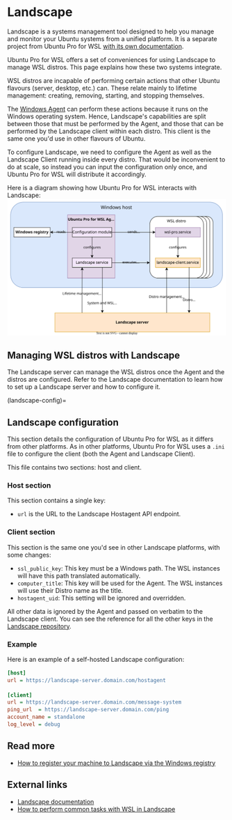 # Landscape

Landscape is a systems management tool designed to help you manage and monitor your Ubuntu systems from a unified platform.
It is a separate project from Ubuntu Pro for WSL [with its own documentation](https://ubuntu.com/landscape/docs).

Ubuntu Pro for WSL offers a set of conveniences for using Landscape to manage WSL distros. This page explains how these two systems integrate.

WSL distros are incapable of performing certain actions that other Ubuntu flavours (server, desktop, etc.) can. These relate mainly to lifetime management: creating, removing, starting, and stopping themselves.

The [Windows Agent](./windows_agent.md) can perform these actions because it runs on the Windows operating system. Hence, Landscape's capabilities are split between those that must be performed by the Agent, and those that can be performed by the Landscape client within each distro. This client is the same one you'd use in other flavours of Ubuntu.

To configure Landscape, we need to configure the Agent as well as the Landscape Client running inside every distro. That would be inconvenient to do at scale, so instead you can input the configuration only once, and Ubuntu Pro for WSL will distribute it accordingly.

Here is a diagram showing how Ubuntu Pro for WSL interacts with Landscape:
![Landscape architecture](./assets/Landscape.drawio.svg)

## Managing WSL distros with Landscape

The Landscape server can manage the WSL distros once the Agent and the distros are configured. Refer to the Landscape documentation to learn how to set up a Landscape server and how to configure it.

(landscape-config)=

## Landscape configuration

This section details the configuration of Ubuntu Pro for WSL as it differs from other platforms. As in other platforms, Ubuntu Pro for WSL uses a `.ini` file to configure the client (both the Agent and Landscape Client).

This file contains two sections: host and client.

### Host section

This section contains a single key:

- `url` is the URL to the Landscape Hostagent API endpoint.

### Client section

This section is the same one you'd see in other Landscape platforms, with some changes:

- `ssl_public_key`: This key must be a Windows path. The WSL instances will have this path translated automatically.
- `computer_title`: This key will be used for the Agent. The WSL instances will use their Distro name as the title.
- `hostagent_uid`: This setting will be ignored and overridden.

All other data is ignored by the Agent and passed on verbatim to the Landscape client. You can see the reference for all the other keys in the [Landscape repository](https://github.com/canonical/landscape-client/blob/master/example.conf).

### Example

Here is an example of a self-hosted Landscape configuration:

```ini
[host]
url = https://landscape-server.domain.com/hostagent

[client]
url = https://landscape-server.domain.com/message-system
ping_url  = https://landscape-server.domain.com/ping
account_name = standalone
log_level = debug
```

## Read more

- [How to register your machine to Landscape via the Windows registry](../howto/attach-landscape)

## External links

- [Landscape documentation](https://ubuntu.com/landscape/docs)
- [How to perform common tasks with WSL in Landscape](https://ubuntu.com/landscape/docs/perform-common-tasks-with-wsl-in-landscape)
